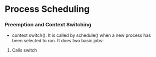 # Process Scheduling

### Preemption and Context Switching
* context switch(): It is called by schedule() when a new process has been selected to run. It does two basic jobs:
1. Calls switch
